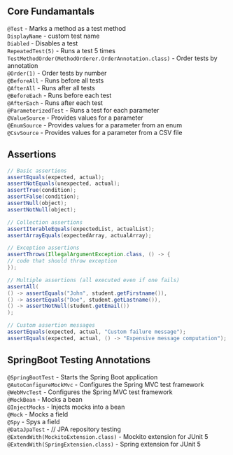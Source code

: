 ## Core Fundamantals
`@Test` - Marks a method as a test method  
`DisplayName` - custom test name  
`Diabled` - Disables a test  
`RepeatedTest(5)` - Runs a test 5 times   
`TestMethodOrder(MethodOrderer.OrderAnnotation.class)` - Order tests by annotation  
`@Order(1)` - Order tests by number  
`@BeforeAll` - Runs before all tests  
`@AfterAll` - Runs after all tests  
`@BeforeEach` - Runs before each test  
`@AfterEach` - Runs after each test  
`@ParameterizedTest` - Runs a test for each parameter  
`@ValueSource` - Provides values for a parameter  
`@EnumSource` - Provides values for a parameter from an enum  
`@CsvSource` - Provides values for a parameter from a CSV file  

## Assertions
```java
// Basic assertions
assertEquals(expected, actual);
assertNotEquals(unexpected, actual);
assertTrue(condition);
assertFalse(condition);
assertNull(object);
assertNotNull(object);

// Collection assertions
assertIterableEquals(expectedList, actualList);
assertArrayEquals(expectedArray, actualArray);

// Exception assertions
assertThrows(IllegalArgumentException.class, () -> {
// code that should throw exception
});

// Multiple assertions (all executed even if one fails)
assertAll(
() -> assertEquals("John", student.getFirstname()),
() -> assertEquals("Doe", student.getLastname()),
() -> assertNotNull(student.getEmail())
);

// Custom assertion messages
assertEquals(expected, actual, "Custom failure message");
assertEquals(expected, actual, () -> "Expensive message computation");
```

## SpringBoot Testing Annotations
`@SpringBootTest` - Starts the Spring Boot application  
`@AutoConfigureMockMvc` - Configures the Spring MVC test framework  
`@WebMvcTest` - Configures the Spring MVC test framework  
`@MockBean` - Mocks a bean  
`@InjectMocks` - Injects mocks into a bean  
`@Mock` - Mocks a field  
`@Spy` - Spys a field  
`@DataJpaTest` - // JPA repository testing  
`@ExtendWith(MockitoExtension.class)` - Mockito extension for JUnit 5    
`@ExtendWith(SpringExtension.class)` - Spring extension for JUnit 5  